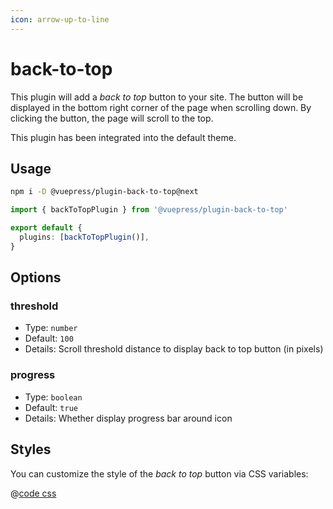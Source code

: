 ```yaml
---
icon: arrow-up-to-line
---
```


# back-to-top

<NpmBadge package="@vuepress/plugin-back-to-top" />

This plugin will add a _back to top_ button to your site. The button will be displayed in the bottom right corner of the page when scrolling down. By clicking the button, the page will scroll to the top.

This plugin has been integrated into the default theme.

## Usage

```bash
npm i -D @vuepress/plugin-back-to-top@next
```

```ts title=".vuepress/config.ts"
import { backToTopPlugin } from '@vuepress/plugin-back-to-top'

export default {
  plugins: [backToTopPlugin()],
}
```

## Options

### threshold

- Type: `number`
- Default: `100`
- Details: Scroll threshold distance to display back to top button (in pixels)

### progress

- Type: `boolean`
- Default: `true`
- Details: Whether display progress bar around icon

## Styles

You can customize the style of the _back to top_ button via CSS variables:

@[code css](@vuepress/plugin-back-to-top/src/client/styles/vars.css)
